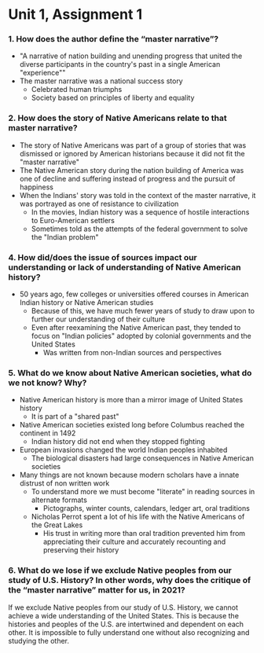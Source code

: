 # Unit 1, Assignment 1

### 1. How does the author define the “master narrative”?
- "A narrative of nation building and unending progress that united the diverse participants in the country's past in a single American "experience""
- The master narrative was a national success story
	- Celebrated human triumphs
	-  Society based on principles of liberty and equality

### 2. How does the story of Native Americans relate to that master narrative?
- The story of Native Americans was part of a group of stories that was dismissed or ignored by American historians because it did not fit the "master narrative"
- The Native American story during the nation building of America was one of decline and suffering instead of progress and the pursuit of happiness
- When the Indians' story was told in the context of the master narrative, it was portrayed as one of resistance to civilization
	- In the movies, Indian history was a sequence of hostile interactions to Euro-American settlers
	- Sometimes told as the attempts of the federal government to solve the "Indian problem"
	
### 4. How did/does the issue of sources impact our understanding or lack of understanding of Native American history?
- 50 years ago, few colleges or universities offered courses in American Indian history or Native American studies
	- Because of this, we have much fewer years of study to draw upon to further our understanding of their culture
	- Even after reexamining the Native American past, they tended to focus on "Indian policies" adopted by colonial governments and the United States
		- Was written from non-Indian sources and perspectives
		
### 5. What do we know about Native American societies, what do we not know? Why?
- Native American history is more than a mirror image of United States history
	- It is part of a "shared past"
- Native American societies existed long before Columbus reached the continent in 1492
	- Indian history did not end when they stopped fighting
- European invasions changed the world Indian peoples inhabited
	- The biological disasters had large consequences in Native American societies
- Many things are not known because modern scholars have a innate distrust of non written work
	- To understand more we must become "literate" in reading sources in alternate formats
		- Pictographs, winter counts, calendars, ledger art, oral traditions
	- Nicholas Perrot spent a lot of his life with the Native Americans of the Great Lakes
		- His trust in writing more than oral tradition prevented him from appreciating their culture and accurately recounting and preserving their history
		
### 6. What do we lose if we exclude Native peoples from our study of U.S. History? In other words, why does the critique of the “master narrative” matter for us, in 2021?
If we exclude Native peoples from our study of U.S. History, we cannot achieve a wide understanding of the United States. This is because the histories and peoples of the U.S. are intertwined and dependent on each other. It is impossible to fully understand one without also recognizing and studying the other.

